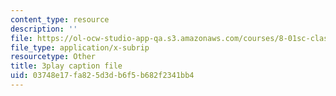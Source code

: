```yaml
---
content_type: resource
description: ''
file: https://ol-ocw-studio-app-qa.s3.amazonaws.com/courses/8-01sc-classical-mechanics-fall-2016/03748e17fa825d3db6f5b682f2341bb4_sgymEX-4FxE.vtt
file_type: application/x-subrip
resourcetype: Other
title: 3play caption file
uid: 03748e17-fa82-5d3d-b6f5-b682f2341bb4
---
```

